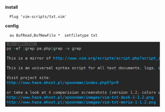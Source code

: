 **install**
```vim
  Plug 'vim-scripts/txt.vim'
```

**config**
```vim
  au BufRead,BufNewFile *  setfiletype txt
```

![avatar](https://raw.githubusercontent.com/yaoshuyin/projects_public/master/vim/imgs/txt.vim.png)
